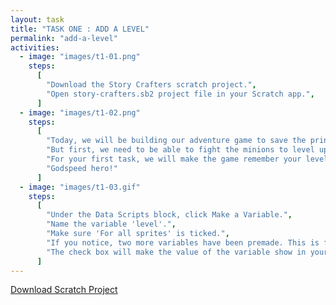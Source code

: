 ```yaml
---
layout: task
title: "TASK ONE : ADD A LEVEL"
permalink: "add-a-level"
activities:
  - image: "images/t1-01.png"
    steps:
      [
        "Download the Story Crafters scratch project.",
        "Open story-crafters.sb2 project file in your Scratch app.",
      ]
  - image: "images/t1-02.png"
    steps:
      [
        "Today, we will be building our adventure game to save the princess!",
        "But first, we need to be able to fight the minions to level up.",
        "For your first task, we will make the game remember your level.",
        "Godspeed hero!"
      ]
  - image: "images/t1-03.gif"
    steps:
      [
        "Under the Data Scripts block, click Make a Variable.",
        "Name the variable 'level'.",
        "Make sure 'For all sprites' is ticked.",
        "If you notice, two more variables have been premade. This is for the game to remember which stage you are in the game, and what your previous stage was.",
        "The check box will make the value of the variable show in your game screen or Scratch stage."
      ]
---
```

<div class="content-download">
  <a class="download-btn" href="{{site.baseurl}}/downloads/story-crafters.sb2">Download Scratch Project</a>
</div>
